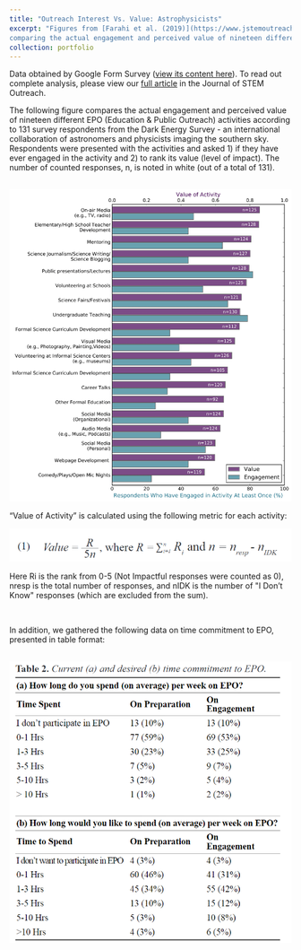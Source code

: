 ```yaml
---
title: "Outreach Interest Vs. Value: Astrophysicists"
excerpt: "Figures from [Farahi et al. (2019)](https://www.jstemoutreach.org/article/8981-astronomers-and-physicists-attitudes-toward-education-and-public-outreach-a-programmatic-study-of-the-dark-energy-survey)
comparing the actual engagement and perceived value of nineteen different EPO (Education & Public Outreach) activities according to 131 Google survey respondents. Analysis & visualization done using Python notebooks and pandas. <br/><img src='/images/epo-fig2.png' width='600'>"
collection: portfolio
---
```

Data obtained by Google Form Survey ([view its content here](https://ckrawiec.github.io/files/wolf_supplemental.pdf')). To read out complete analysis, please view our [full article](https://www.jstemoutreach.org/article/8981-astronomers-and-physicists-attitudes-toward-education-and-public-outreach-a-programmatic-study-of-the-dark-energy-survey) in the Journal of STEM Outreach. 

The following figure compares the actual engagement and perceived value of nineteen different EPO (Education & Public Outreach) activities according to 131 survey respondents from the Dark Energy Survey - an international collaboration of astronomers and physicists imaging the southern sky. Respondents were presented with the activities and asked 1) if they have ever engaged in the activity and 2) to rank its value (level of impact). The number of counted responses, n, is noted in white (out of a total of 131).


<br/><img src='/images/epo-fig2.png'>

“Value of Activity” is calculated using the following metric for each activity:

<center>
  <img src='/images/epo-eq1.PNG'>
</center>

Here Ri  is  the  rank  from  0-5  (Not  Impactful  responses  were  counted  as  0),  nresp  is  the  total  number  of  responses,  and nIDK is  the  number  of "I Don’t  Know"  responses  (which  are excluded from the sum).

<br/>

In addition, we gathered the following data on time commitment to EPO, presented in table format:

<center>
<br/><img src='/images/epo-table2.PNG'>
  </center>
 
